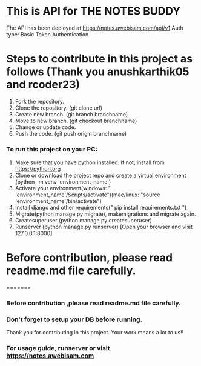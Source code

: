 # This is API for THE NOTES BUDDY
The API has been deployed at https://notes.awebisam.com/api/v1
Auth type: Basic Token Authentication


# Steps to contribute in this project as follows (Thank you anushkarthik05 and rcoder23)
1. Fork the repository.
2. Clone the repository. (git clone url)
3. Create new branch. (git branch branchname)
4. Move to new branch. (git checkout branchname)
5. Change or update code.
6. Push the code. (git push origin branchname) 


### To run this project on your PC:
1. Make sure that you have python installed. If not, install from https://python.org
2. Clone or download the project repo and create a virtual environment (python -m venv 'environment_name')
3. Activate your environment(windows: " 'environment_name'/Scripts/activate")(mac/linux: "source 'environment_name'/bin/activate") 
4. Install django and other requirements(" pip install requirements.txt ")
5. Migrate(python manage.py migrate), makemigrations and migrate again.
6. Createsuperuser (python manage.py createsuperuser)
7. Runserver (python manage.py runserver) [Open your browser and visit 127.0.0.1:8000]


# Before contribution, please read readme.md file carefully.
=======
### Before contribution ,please read readme.md file carefully.


### Don't forget to setup your DB before running.

Thank you for contributing in this project. Your work means a lot to us!!

### For usage guide, runserver or visit https://notes.awebisam.com
